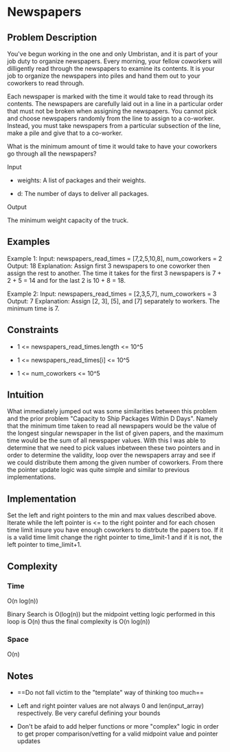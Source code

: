 # Newspapers

## Problem Description

You've begun working in the one and only Umbristan, and it is part of your job duty to organize newspapers. Every morning, your fellow coworkers will dilligently read through the newspapers to examine its contents. It is your job to organize the newspapers into piles and hand them out to your coworkers to read through.

Each newspaper is marked with the time it would take to read through its contents. The newspapers are carefully laid out in a line in a particular order that must not be broken when assigning the newspapers. You cannot pick and choose newspapers randomly from the line to assign to a co-worker. Instead, you must take newspapers from a particular subsection of the line, make a pile and give that to a co-worker.

What is the minimum amount of time it would take to have your coworkers go through all the newspapers?

Input

- weights: A list of packages and their weights.

- d: The number of days to deliver all packages.

Output

The minimum weight capacity of the truck.

## Examples

Example 1:
Input: newspapers_read_times = [7,2,5,10,8], num_coworkers = 2
Output: 18
Explanation:
Assign first 3 newspapers to one coworker then assign the rest to another. The time it takes for the first 3 newspapers is 7 + 2 + 5 = 14 and for the last 2 is 10 + 8 = 18.

Example 2:
Input: newspapers_read_times = [2,3,5,7], num_coworkers = 3
Output: 7
Explanation:
Assign [2, 3], [5], and [7] separately to workers. The minimum time is 7.

## Constraints

- 1 <= newspapers_read_times.length <= 10^5

- 1 <= newspapers_read_times[i] <= 10^5

- 1 <= num_coworkers <= 10^5

## Intuition

What immediately jumped out was some similarities between this problem and the prior problem "Capacity to Ship Packages Within D Days". Namely that the minimum time taken to read all newspapers would be the value of the longest singular newspaper in the list of given papers, and the maximum time would be the sum of all newspaper values. With this I was able to determine that we need to pick values inbetween these two pointers and in order to determine the validity, loop over the newspapers array and see if we could distribute them among the given number of coworkers. From there the pointer update logic was quite simple and similar to previous implementations.

## Implementation

Set the left and right pointers to the min and max values described above. Iterate while the left pointer is <= to the right pointer and for each chosen time limit insure you have enough coworkers to distrbute the papers too. If it is a valid time limit change the right pointer to time_limit-1 and if it is not, the left pointer to time_limit+1.

## Complexity

### Time

O(n log(n))

Binary Search is O(log(n)) but the midpoint vetting logic performed in this loop is O(n) thus the final complexity is O(n log(n))

### Space

O(n)

## Notes

- ==Do not fall victim to the "template" way of thinking too much==

- Left and right pointer values are not always 0 and len(input_array) respectively. Be very careful defining your bounds

- Don't be afaid to add helper functions or more "complex" logic in order to get proper comparison/vetting for a valid midpoint value and pointer updates
